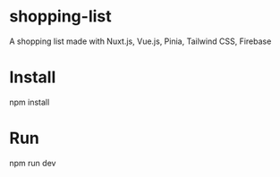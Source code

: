 # shopping-list
A shopping list made with Nuxt.js, Vue.js, Pinia, Tailwind CSS, Firebase

# Install
npm install

# Run
npm run dev
